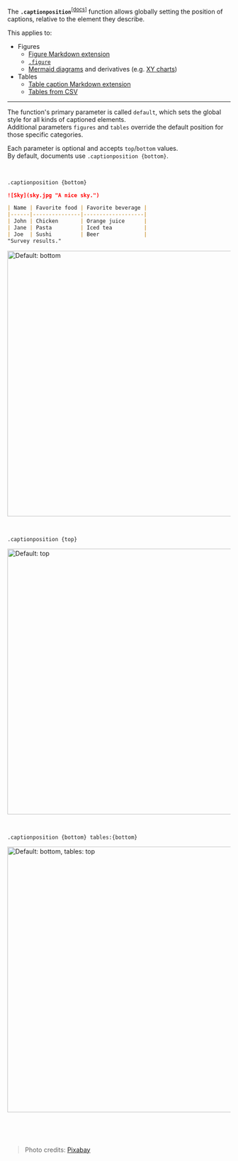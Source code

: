 The **`.captionposition`**<sup>[[docs]](https://quarkdown.com/docs/quarkdown-stdlib/com.quarkdown.stdlib.module.Document/captionposition.html)</sup> function allows globally setting the position of captions, relative to the element they describe.

This applies to:
- Figures
  - [Figure Markdown extension](https://github.com/iamgio/quarkdown/wiki/figure)
  - [`.figure`](https://github.com/iamgio/quarkdown/wiki/custom-figure)
  - [Mermaid diagrams](https://github.com/iamgio/quarkdown/wiki/mermaid-diagrams) and derivatives (e.g. [XY charts](https://github.com/iamgio/quarkdown/wiki/xy-chart))
- Tables
  - [Table caption Markdown extension](https://github.com/iamgio/quarkdown/wiki/table-caption)
  - [Tables from CSV](https://github.com/iamgio/quarkdown/wiki/File-data#table-from-csv)

---

The function's primary parameter is called `default`, which sets the global style for all kinds of captioned elements.  
Additional parameters `figures` and `tables` override the default position for those specific categories.

Each parameter is optional and accepts `top`/`bottom` values.  
By default, documents use `.captionposition {bottom}`.

&nbsp;

```markdown
.captionposition {bottom}

![Sky](sky.jpg "A nice sky.")

| Name | Favorite food | Favorite beverage |
|------|---------------|-------------------|
| John | Chicken       | Orange juice      |
| Jane | Pasta         | Iced tea          |
| Joe  | Sushi         | Beer              |
"Survey results."
```
<img width="600" alt="Default: bottom" src="https://github.com/user-attachments/assets/a77154fd-d601-4f9c-b469-42055be10c16" />

&nbsp;

```
.captionposition {top}
```
<img width="600" alt="Default: top" src="https://github.com/user-attachments/assets/6ba066d3-53a4-4c4e-a78c-eb305f244350" />

&nbsp;

```
.captionposition {bottom} tables:{bottom}
```
<img width="600" alt="Default: bottom, tables: top" src="https://github.com/user-attachments/assets/0838ac08-08aa-4479-b915-fc0c31df2e59" />


&nbsp;

&nbsp;

> Photo credits: [Pixabay](https://www.pexels.com/photo/blue-skies-53594/)